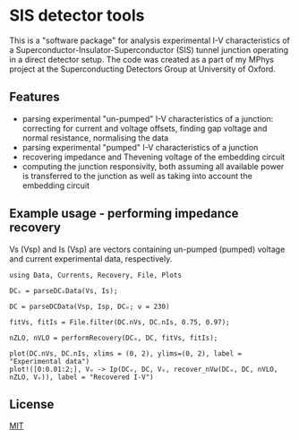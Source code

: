 # SIS detector tools

This is a "software package" for analysis experimental I-V characteristics of a Superconductor-Insulator-Superconductor (SIS) tunnel junction operating in a direct detector setup. The code was created as a part of my MPhys project at the Superconducting Detectors Group at University of Oxford. 

## Features

* parsing experimental "un-pumped" I-V characteristics of a junction: correcting for current and voltage offsets, finding gap voltage and normal resistance, normalising the data
* parsing experimental "pumped" I-V characteristics of a junction
* recovering impedance and Thevening voltage of the embedding circuit
* computing the junction responsivity, both assuming all available power is transferred to the junction as well as taking into account the embedding circuit

## Example usage - performing impedance recovery

Vs (Vsp) and Is (Vsp) are vectors containing un-pumped (pumped) voltage and current experimental data, respectively.
```
using Data, Currents, Recovery, File, Plots

DCₒ = parseDCₒData(Vs, Is);

DC = parseDCData(Vsp, Isp, DCₒ; ν = 230)

fitVs, fitIs = File.filter(DC.nVs, DC.nIs, 0.75, 0.97);

nZLO, nVLO = performRecovery(DCₒ, DC, fitVs, fitIs);

plot(DC.nVs, DC.nIs, xlims = (0, 2), ylims=(0, 2), label = "Experimental data")
plot!([0:0.01:2;], Vₒ -> Ip(DCₒ, DC, Vₒ, recover_nVω(DCₒ, DC, nVLO, nZLO, Vₒ)), label = "Recovered I-V")
```

## License
[MIT](https://choosealicense.com/licenses/mit/)